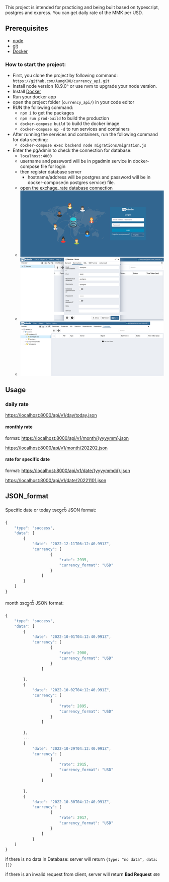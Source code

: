 <!-- # currency_api -->

This project is intended for practicing and being built based on typescript, postgres and express.
You can get daily rate of the MMK per USD.

## Prerequisites
- [node](https://nodejs.org/en/)
- [git](https://git-scm.com/)
- [Docker](https://www.docker.com/)
### How to start the project:

- First, you clone the project by following command:
  `https://github.com/AungKOO/currency_api.git`
- Install node version 18.9.0^ or use nvm to upgrade your node version.
- Install [Docker](https://www.docker.com/)
- Run your docker app
- open the project folder (`currency_api/`) in your code editor
- RUN the following command:
  - `npm i` to get the packages
  - `npm run prod-build` to build the production
  - `docker-compose build` to build the docker image
  - `docker-compose up -d` to run services and containers
- After running the services and containers, run the following command for data seeding:
  - `docker-compose exec backend node migrations/migration.js`
- Enter the pgAdmin to check the connection for database:
  - `localhost:4000`
  - username and password will be in pgadmin service in docker-compose file for login
  - then register database server
    - hostname/address will be postgres and password will be in docker-compose(in postgres service) file.
  - open the exchage_rate database connection
  - ![login](images/login_screen.png)
  - ![connection](images/connection_screen.png)
  - ![connected](images/connected_screen.png)

## Usage

### daily rate

<https://localhost:8000/api/v1/day/today.json>

#### monthly rate

format: <https://localhost:8000/api/v1/month/{yyyymm}.json>

<https://localhost:8000/api/v1/month/202202.json>

#### rate for specific date

format: <https://localhost:8000/api/v1/date/{yyyymmdd}.json>

<https://localhost:8000/api/v1/date/20221101.json>

## JSON_format

Specific date or today အတွက် JSON format:

```javascript
{
    "type": "success",
    "data": [
        {
            "date": "2022-12-11T06:12:40.991Z",
            "currency": [
                    {
                        "rate": 2935,
                        "currency_format": "USD"
                    }
                ]
        }
    ]
}
```

month အတွက် JSON format:

```javascript
{
    "type": "success",
    "data": [
        {
            "date": "2022-10-01T04:12:40.991Z",
            "currency": [
                    {
                        "rate": 2900,
                        "currency_format": "USD"
                    }
                ]

        },
        {
            "date": "2022-10-02T04:12:40.991Z",
            "currency": [
                    {
                        "rate": 2895,
                        "currency_format": "USD"
                    }
                ]

        },
        ...
        {
            "date": "2022-10-29T04:12:40.991Z",
            "currency": [
                    {
                        "rate": 2915,
                        "currency_format": "USD"
                    }
                ]

        },
        {
            "date": "2022-10-30T04:12:40.991Z",
            "currency": [
                    {
                        "rate": 2917,
                        "currency_format": "USD"
                    }
                ]
            }
    ]
}
```

if there is no data in Database:
server will return `{type: "no data", data:[]}`

if there is an invalid request from client,
server will return **Bad Request** `400`
